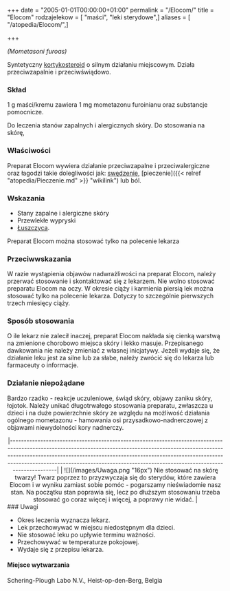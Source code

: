 +++
date = "2005-01-01T00:00:00+01:00"
permalink = "/Elocom/"
title = "Elocom"
rodzajelekow = [ "maści", "leki sterydowe",]
aliases = [ "/atopedia/Elocom/",]

+++

*(Mometasoni furoas)*

Syntetyczny [kortykosteroid](/atopedia/steryd "wikilink") o silnym działaniu miejscowym. Działa przeciwzapalnie i przeciwświądowo.

### Skład

1 g maści/kremu zawiera 1 mg mometazonu furoinianu oraz substancje pomocnicze.

Do leczenia stanów zapalnych i alergicznych skóry. Do stosowania na skórę,

### Właściwości

Preparat Elocom wywiera działanie przeciwzapalne i przeciwalergiczne oraz łagodzi takie dolegliwości jak: [swędzenie](/atopedia/świąd "wikilink"), [pieczenie]({{< relref "atopedia/Pieczenie.md" >}} "wikilink") lub ból.

### Wskazania

-   Stany zapalne i alergiczne skóry
-   Przewlekłe wypryski
-   [Łuszczyca](/atopedia/Łuszczyca "wikilink").

Preparat Elocom można stosować tylko na polecenie lekarza

### Przeciwwskazania

W razie wystąpienia objawów nadwrażliwości na preparat Elocom, należy przerwać stosowanie i skontaktować się z lekarzem. Nie wolno stosować preparatu Elocom na oczy. W okresie ciąży i karmienia piersią lek można stosować tylko na polecenie lekarza. Dotyczy to szczególnie pierwszych trzech miesięcy ciąży.

### Sposób stosowania

O ile lekarz nie zalecił inaczej, preparat Elocom nakłada się cienką warstwą na zmienione chorobowo miejsca skóry i lekko masuje. Przepisanego dawkowania nie należy zmieniać z własnej inicjatywy. Jeżeli wydaje się, że działanie leku jest za silne lub za słabe, należy zwrócić się do lekarza lub farmaceuty o informacje.

### Działanie niepożądane

Bardzo rzadko - reakcje uczuleniowe, świąd skóry, objawy zaniku skóry, łojotok. Należy unikać długotrwałego stosowania preparatu, zwłaszcza u dzieci i na duże powierzchnie skóry ze względu na możliwość działania ogólnego mometazonu - hamowania osi przysadkowo-nadnerczowej z objawami niewydolności kory nadnerczy.

<div align="center">
|---------------------------------------------------------------------------------------------------------------------------------------------------------------------------------------------------------------------------------------------------------------------------------------------------------------------------------------|
| ![](/images/Uwaga.png "16px") Nie stosować na skórę twarzy! Twarz poprzez to przyzwyczaja się do sterydów, które zawiera Elocom i w wyniku zamiast sobie pomóc - pogarszamy nieświadomie nasz stan. Na początku stan poprawia się, lecz po dłuższym stosowaniu trzeba stosować go coraz więcej i więcej, a poprawy nie widać. |

</div>
### Uwagi

-   Okres leczenia wyznacza lekarz.
-   Lek przechowywać w miejscu niedostępnym dla dzieci.
-   Nie stosować leku po upływie terminu ważności.
-   Przechowywać w temperaturze pokojowej.
-   Wydaje się z przepisu lekarza.

#### Miejsce wytwarzania

Schering-Plough Labo N.V., Heist-op-den-Berg, Belgia
